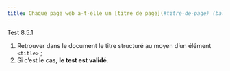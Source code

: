 ```yaml
---
title: Chaque page web a-t-elle un [titre de page](#titre-de-page) (balise `<title>`) ?
---
```


Test 8.5.1

1. Retrouver dans le document le titre structuré au moyen d’un élément `<title>` ;
2. Si c’est le cas, **le test est validé**.
